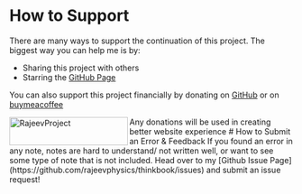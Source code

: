 
# How to Support
There are many ways to support the continuation of this project. The biggest way you can help me is by:
- Sharing this project with others
- Starring the [GitHub Page](https://github.com/rajeevphysics/Obsidian-MathMatter)

You can also support this project financially by donating on [GitHub](https://github.com/rajeevphysics/Obsidian-MathMatter) or on [buymeacoffee](https://buymeacoffee.com/rajeevproject)
<p> <a href="https://www.buymeacoffee.com/RajeevProject"> <img align="left" src="https://cdn.buymeacoffee.com/buttons/v2/default-yellow.png" height="50" width="210" alt="RajeevProject" /></a> </p>
Any donations will be used in creating better website experience
# How to Submit an Error & Feedback
If you found an error in any note, notes are hard to understand/ not written well, or want to see some type of note that is not included. Head over to my [Github Issue Page](https://github.com/rajeevphysics/thinkbook/issues)
and submit an issue request!